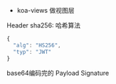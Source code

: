 - koa-views  做视图层

Header
sha256: 哈希算法
```js
{
  "alg": "HS256",
  "typ": "JWT"
}
```
base64编码完的
Payload
Signature